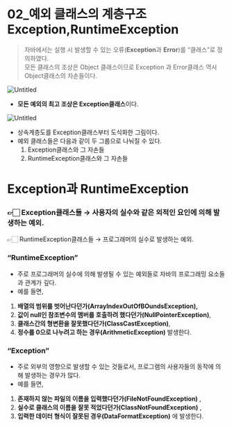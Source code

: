 # 02_예외 클래스의 계층구조 Exception,RuntimeException
> 자바에서는 실행 시 발생할 수 있는 오류(**Exception**과 **Error**)를 “클래스”로 정의하였다.  
모든 클래스의 조상은 Object 클래스이므로 Exception 과 Error클래스 역시 Object클래스의 자손들이다.
> 

![Untitled](https://s3.us-west-2.amazonaws.com/secure.notion-static.com/89bbd2de-1bcd-465f-bec6-c29cd0a7468f/Untitled.png?X-Amz-Algorithm=AWS4-HMAC-SHA256&X-Amz-Content-Sha256=UNSIGNED-PAYLOAD&X-Amz-Credential=AKIAT73L2G45EIPT3X45%2F20220706%2Fus-west-2%2Fs3%2Faws4_request&X-Amz-Date=20220706T141038Z&X-Amz-Expires=86400&X-Amz-Signature=78ccda29642d2278d89b3729abff60a3c0f846c2c83f0628e9ae18e7b3a32769&X-Amz-SignedHeaders=host&response-content-disposition=filename%20%3D%22Untitled.png%22&x-id=GetObject)

- **모든 예외의 최고 조상은 Exception클래스**이다.

![Untitled](https://s3.us-west-2.amazonaws.com/secure.notion-static.com/47b665d7-89c3-4d66-bc1f-8f9e880ba222/Untitled.png?X-Amz-Algorithm=AWS4-HMAC-SHA256&X-Amz-Content-Sha256=UNSIGNED-PAYLOAD&X-Amz-Credential=AKIAT73L2G45EIPT3X45%2F20220706%2Fus-west-2%2Fs3%2Faws4_request&X-Amz-Date=20220706T141053Z&X-Amz-Expires=86400&X-Amz-Signature=33ef15411094b41289f5f7523bfbb0c7f7640f6d61bc1fd20a644684d0944744&X-Amz-SignedHeaders=host&response-content-disposition=filename%20%3D%22Untitled.png%22&x-id=GetObject)

- 상속계층도를 Exception클래스부터 도식화한 그림이다.
- 예외 클래스들은 다음과 같이 두 그룹으로 나눠질 수 있다.
    1. Exception클래스와 그 자손들
    2. RuntimeException클래스와 그 자손들

# Exception과 RuntimeException

### 👉🏻 Exception클래스들 → 사용자의 실수와 같은 외적인 요인에 의해 발생하는 예외.

👉🏻 RuntimeException클래스들 → 프로그래머의 실수로 발생하는 예외.

### “RuntimeException”

- 주로 프로그래머의 실수에 의해 발생될 수 있는 예외들로 자바의 프로그래밍 요소들과 관계가 깊다.
- 예를 들면,
1. **배열의 범위를 벗어난다던가(ArrayIndexOutOfBOundsException),**
2. **값이 null인 참조변수의 멤버를 호출하려 했다던가(NullPointerException)**,
3. **클래스간의 형변환을 잘못했다던가(ClassCastException)**,
4. **정수를 0으로 나누려고 하는 경우(ArithmeticException)** 발생한다.

### “Exception”

- 주로 외부의 영향으로 발생할 수 있는 것들로서, 프로그램의 사용자들의 동작에 의해 발생하는 경우가 많다.
- 예를 들면,
1. **존재하지 않는 파일의 이름을 입력했다던가(FileNotFoundException)** ,
2. **실수로 클래스의 이름을 잘못 적었다던가(ClassNotFoundException)** ,
3. **입력한 데이터 형식이 잘못된 경우(DataFormatException)** 에 발생한다.
